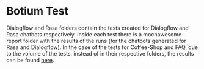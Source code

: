 # Botium Test
Dialogflow and Rasa folders contain the tests created for Dialogflow and Rasa chatbots respectively. 
Inside each test there is a mochawesome-report folder with the results of the runs (for the chatbots generated for Rasa and Dialogflow). 
In the case of the tests for Coffee-Shop and FAQ, due to the volume of the tests, instead of in their respective folders, the results can be found [here](https://drive.google.com/drive/folders/1Nyj4BYumWeHzlMQA0Uk2J26HMtvU2puq?usp=sharing). 
